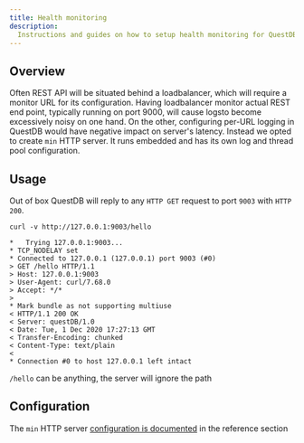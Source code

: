 ```yaml
---
title: Health monitoring
description:
  Instructions and guides on how to setup health monitoring for QuestDB instance
---
```


## Overview

Often REST API will be situated behind a loadbalancer, which will require a
monitor URL for its configuration. Having loadbalancer monitor actual REST end
point, typically running on port 9000, will cause logsto become excessively
noisy on one hand. On the other, configuring per-URL logging in QuestDB would
have negative impact on server's latency. Instead we opted to create `min` HTTP
server. It runs embedded and has its own log and thread pool configuration.

## Usage

Out of box QuestDB will reply to any `HTTP GET` request to port `9003` with
`HTTP 200`.

```shell
curl -v http://127.0.0.1:9003/hello
```

```shell
*   Trying 127.0.0.1:9003...
* TCP_NODELAY set
* Connected to 127.0.0.1 (127.0.0.1) port 9003 (#0)
> GET /hello HTTP/1.1
> Host: 127.0.0.1:9003
> User-Agent: curl/7.68.0
> Accept: */*
>
* Mark bundle as not supporting multiuse
< HTTP/1.1 200 OK
< Server: questDB/1.0
< Date: Tue, 1 Dec 2020 17:27:13 GMT
< Transfer-Encoding: chunked
< Content-Type: text/plain
<
* Connection #0 to host 127.0.0.1 left intact
```

`/hello` can be anything, the server will ignore the path

## Configuration

The `min` HTTP server
[configuration is documented](reference/configuration.md#minimal-http-server) in
the reference section
